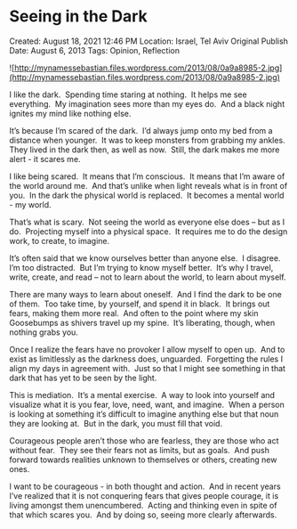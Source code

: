 # Seeing in the Dark

Created: August 18, 2021 12:46 PM
Location: Israel, Tel Aviv
Original Publish Date: August 6, 2013
Tags: Opinion, Reflection

![http://mynamessebastian.files.wordpress.com/2013/08/0a9a8985-2.jpg](http://mynamessebastian.files.wordpress.com/2013/08/0a9a8985-2.jpg)

I like the dark.  Spending time staring at nothing.  It helps me see everything.  My imagination sees more than my eyes do.  And a black night ignites my mind like nothing else.

It’s because I’m scared of the dark.  I’d always jump onto my bed from a distance when younger.  It was to keep monsters from grabbing my ankles.  They lived in the dark then, as well as now.  Still, the dark makes me more alert - it scares me.

I like being scared.  It means that I’m conscious.  It means that I’m aware of the world around me.  And that’s unlike when light reveals what is in front of you.  In the dark the physical world is replaced.  It becomes a mental world - my world.

That’s what is scary.  Not seeing the world as everyone else does – but as I do.  Projecting myself into a physical space.  It requires me to do the design work, to create, to imagine.

It’s often said that we know ourselves better than anyone else.  I disagree.  I’m too distracted.  But I’m trying to know myself better.  It’s why I travel, write, create, and read – not to learn about the world, to learn about myself.

There are many ways to learn about oneself.  And I find the dark to be one of them.  Too take time, by yourself, and spend it in black.  It brings out fears, making them more real.  And often to the point where my skin Goosebumps as shivers travel up my spine.  It’s liberating, though, when nothing grabs you.

Once I realize the fears have no provoker I allow myself to open up.  And to exist as limitlessly as the darkness does, unguarded.  Forgetting the rules I align my days in agreement with.  Just so that I might see something in that dark that has yet to be seen by the light.

This is mediation.  It’s a mental exercise.  A way to look into yourself and visualize what it is you fear, love, need, want, and imagine.  When a person is looking at something it’s difficult to imagine anything else but that noun they are looking at.  But in the dark, you must fill that void.

Courageous people aren’t those who are fearless, they are those who act without fear.  They see their fears not as limits, but as goals.  And push forward towards realities unknown to themselves or others, creating new ones.

I want to be courageous - in both thought and action.  And in recent years I’ve realized that it is not conquering fears that gives people courage, it is living amongst them unencumbered.  Acting and thinking even in spite of that which scares you.  And by doing so, seeing more clearly afterwards.